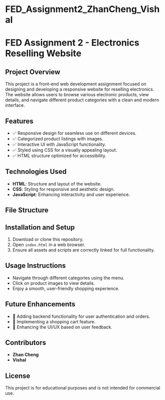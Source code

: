 # FED_Assignment2_ZhanCheng_Vishal

# FED Assignment 2 - Electronics Reselling Website

## Project Overview
This project is a front-end web development assignment focused on designing and developing a responsive website for reselling electronics. The website allows users to browse various electronic products, view details, and navigate different product categories with a clean and modern interface.

## Features
- ✅ Responsive design for seamless use on different devices.
- ✅ Categorized product listings with images.
- ✅ Interactive UI with JavaScript functionality.
- ✅ Styled using CSS for a visually appealing layout.
- ✅ HTML structure optimized for accessibility.

## Technologies Used
- **HTML**: Structure and layout of the website.
- **CSS**: Styling for responsive and aesthetic design.
- **JavaScript**: Enhancing interactivity and user experience.

## File Structure

## Installation and Setup
1. Download or clone this repository.
2. Open `index.html` in a web browser.
3. Ensure all assets and scripts are correctly linked for full functionality.

## Usage Instructions
- Navigate through different categories using the menu.
- Click on product images to view details.
- Enjoy a smooth, user-friendly shopping experience.

## Future Enhancements
- 🚀 Adding backend functionality for user authentication and orders.
- 🛒 Implementing a shopping cart feature.
- 🎨 Enhancing the UI/UX based on user feedback.

## Contributors
- **Zhan Cheng**
- **Vishal**

## License
This project is for educational purposes and is not intended for commercial use.
